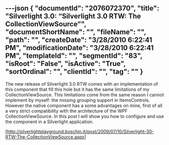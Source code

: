 ---json
{
  "documentId": "2076072370",
  "title": "Silverlight 3.0: “Silverlight 3.0 RTW: The CollectionViewSource”",
  "documentShortName": "",
  "fileName": "",
  "path": "",
  "createDate": "3/28/2010 6:22:41 PM",
  "modificationDate": "3/28/2010 6:22:41 PM",
  "templateId": "",
  "segmentId": "83",
  "isRoot": "False",
  "isActive": "True",
  "sortOrdinal": "",
  "clientId": "",
  "tag": ""
}
---

The new release of Silverlight 3.0 RTW comes with an implementation of this component that fill this hole but it has the same limitations of my CollectionViewSource. This limitations come from the same reason I cannot implement by myself: the missing grouping support in ItemsControls. However the native component has a some advantages on mine, first of all a very strict compatibility with the architecture of the WPF CollectionViewSource. In this post I will show you how to configure and use the component in a Silverlight application.

[http://silverlightplayground.boschin.it/post/2009/07/10/Silverlight-30-RTW-The-CollectionViewSource.aspx]

